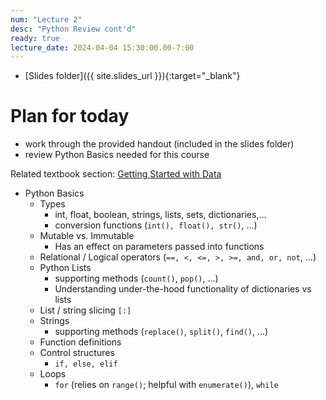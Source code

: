 ```yaml
---
num: "Lecture 2"
desc: "Python Review cont'd"
ready: true
lecture_date: 2024-04-04 15:30:00.00-7:00
---
```


* [Slides folder]({{ site.slides_url }}){:target="_blank"}

# Plan for today
- work through the provided handout (included in the slides folder)
- review Python Basics needed for this course

Related textbook section: [Getting Started with Data](https://runestone.academy/ns/books/published/pythonds/Introduction/GettingStartedwithData.html#built-in-atomic-data-types)

*   Python Basics
    *   Types
        *   int, float, boolean, strings, lists, sets, dictionaries,…
        *   conversion functions (`int(), float(), str()`, …)
    *   Mutable vs. Immutable
        *   Has an effect on parameters passed into functions
    *   Relational / Logical operators (`==, <, <=, >, >=, and, or, not`, …)
    *   Python Lists
        *   supporting methods (`count()`, `pop()`, …)
        *   Understanding under-the-hood functionality of dictionaries vs lists
    *   List / string slicing `[:]`
    *   Strings
        *   supporting methods (`replace()`, `split()`, `find()`, …)
    *   Function definitions
    *   Control structures
        * `if, else, elif`
    * Loops
        * `for` (relies on `range()`; helpful with `enumerate()`), `while`
